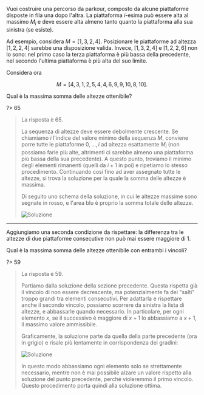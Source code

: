 Vuoi costruire una percorso da parkour, composto da alcune piattaforme disposte in fila una dopo l'altra. La piattaforma $i$-esima può essere alta al massimo $M_i$ e deve essere alta almeno tanto quanto la piattaforma alla sua sinistra (se esiste).

Ad esempio, considera $M = [1, \, 3, \, 2, \, 4]$. Posizionare le piattaforme ad altezza $[1, \, 2, \, 2, \, 4]$ sarebbe una disposizione valida. Invece, $[1, \, 3, \, 2, \, 4]$ e $[1, \, 2, \, 2, \, 6]$ non lo sono: nel primo caso la terza piattaforma è più bassa della precedente, nel secondo l'ultima piattaforma è più alta del suo limite.

Considera ora

$$
M = [4, \, 3, \, 1, \, 2, \, 5, \, 4, \, 4, \, 6, \, 9, \, 9, \, 10, \, 8, \, 10].
$$

Qual è la massima somma delle altezze ottenibile?

?> 65

> La risposta è $65$.
>
> La sequenza di altezze deve essere debolmente crescente. Se chiamiamo $i$ l'indice del valore minimo della sequenza $M$, conviene porre tutte le piattaforme $0, \, \dots, \, i$ ad altezza esattamente $M_i$ (non possiamo farle più alte, altrimenti ci sarebbe almeno una piattaforma più bassa della sua precedente). A questo punto, troviamo il minimo degli elementi rimanenti (quelli da $i + 1$ in poi) e ripetiamo lo stesso procedimento. Continuando così fino ad aver assegnato tutte le altezze, si trova la soluzione per la quale la somma delle altezze è massima.
>
> Di seguito uno schema della soluzione, in cui le altezze massime sono segnate in rosso, e l'area blu è proprio la somma totale delle altezze.
>
> ![Soluzione](sol.asy)

---

Aggiungiamo una seconda condizione da rispettare: la differenza tra le altezze di due piattaforme consecutive non può mai essere maggiore di $1$.

Qual è la massima somma delle altezze ottenibile con entrambi i vincoli?

?> 59

> La risposta è $59$.
>
> Partiamo dalla soluzione della sezione precedente. Questa rispetta già il vincolo di non essere decrescente, ma potenzialmente fa dei "salti" troppo grandi tra elementi consecutivi. Per adattarla e rispettare anche il secondo vincolo, possiamo scorrere da sinistra la lista di altezze, e abbassarle quando necessario. In particolare, per ogni elemento $x$, se il successivo è maggiore di $x+1$ lo abbassiamo a $x+1$, il massimo valore ammissibile.
>
> Graficamente, la soluzione parte da quella della parte precedente (ora in grigio) e risale più lentamente in corrispondenza dei gradini:
>
> ![Soluzione](sol2.asy)
>
> In questo modo abbassiamo ogni elemento solo se strettamente necessario, mentre non è mai possibile alzare un valore rispetto alla soluzione del punto precedente, perché violeremmo il primo vincolo. Questo procedimento porta quindi alla soluzione ottima.
